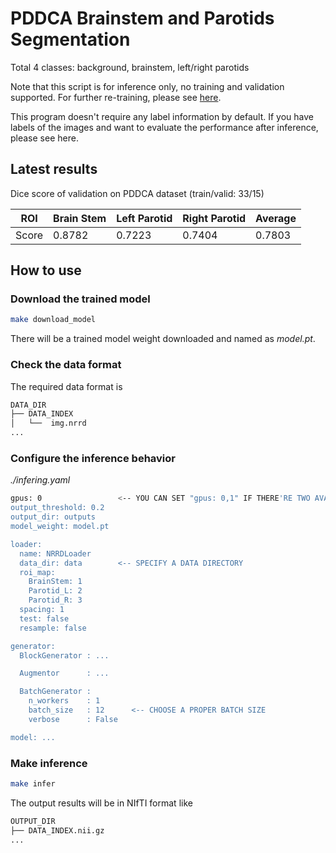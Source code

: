 # PDDCA Brainstem and Parotids Segmentation

Total 4 classes: background, brainstem, left/right parotids

Note that this script is for inference only, no training and validation supported.
For further re-training, please see [here](../../exp).

This program doesn't require any label information by default.
If you have labels of the images and want to evaluate the performance after inference,
please see here.

## Latest results

Dice score of validation on PDDCA dataset (train/valid: 33/15)

| ROI   | Brain Stem | Left Parotid | Right Parotid | Average |
|-------|------------|--------------|---------------|---------|
| Score | 0.8782     | 0.7223       | 0.7404        | 0.7803  |


## How to use

### Download the trained model

```bash
make download_model
```

There will be a trained model weight downloaded and named as _model.pt_.

### Check the data format

The required data format is

```bash
DATA_DIR
├── DATA_INDEX
│   └──  img.nrrd
...
```

### Configure the inference behavior

_./infering.yaml_
```bash
gpus: 0                 <-- YOU CAN SET "gpus: 0,1" IF THERE'RE TWO AVAILABE GPUS
output_threshold: 0.2
output_dir: outputs
model_weight: model.pt

loader:
  name: NRRDLoader
  data_dir: data        <-- SPECIFY A DATA DIRECTORY
  roi_map:
    BrainStem: 1
    Parotid_L: 2
    Parotid_R: 3
  spacing: 1
  test: false
  resample: false

generator:
  BlockGenerator : ...

  Augmentor      : ...

  BatchGenerator :
    n_workers    : 1
    batch_size   : 12      <-- CHOOSE A PROPER BATCH SIZE
    verbose      : False

model: ...
```


### Make inference

```bash
make infer
```

The output results will be in NIfTI format like

```bash
OUTPUT_DIR
├── DATA_INDEX.nii.gz
...
```
